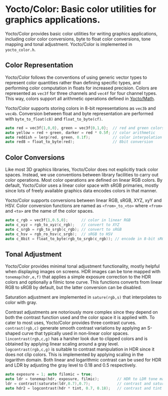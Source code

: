 # Yocto/Color: Basic color utilities for graphics applications.

Yocto/Color provides basic color utilities for writing graphics applications,
including color color conversions, byte to float color conversions,
tone mapping and tonal adjustment.
Yocto/Color is implemented in `yocto_color.h`.

## Color Representation

Yocto/Color follows the conventions of using generic vector types
to represent color quantities rather than defining specific types,
and performing color computation in floats for increased precision.
Colors are represented as `vec3f` for three channels and `vec4f`
for four channel types. This way, colors support all arithmetic operations
defined in [Yocto/Math](yocto_math.md).

Yocto/Color supports storing colors in 8-bit representations as `vec3b`
and `vec4b`. Conversion between float and byte representation are performed
with `byte_to_float(c8)` and `float_to_byte(cf)`.

```cpp
auto red = vec3f{1,0,0}, green = vec3f{0,1,0};  // red and green colors
auto yellow = red + green, darker = red * 0.5f; // color arithmetic
auto reddish = lerp(red, green, 0.1f);          // color interpolation
auto red8 = float_to_byte(red);                 // 8bit conversion
```

## Color Conversions

Like most 3D graphics libraries, Yocto/Color does not explicitly track color spaces. Instead, we use conventions between library facilities to carry out
color operations. Most color operations are defined on linear RGB colors.
By default, Yocto/Color uses a linear color space with sRGB primaries, mostly
since lots of freely available graphics data encodes colors in that manner.

Yocto/Color supports conversions between linear RGB, sRGB, XYZ, xyY and HSV.
Color conversion functions are named as `<from>_to_<to>` where `<from>` and
`<to>` are the name of the color spaces.

```cpp
auto c_rgb = vec3f{1,0.5,0};      // color in linear RGB
auto c_xyz = rgb_to_xyz(c_rgb);   // convert to XYZ
auto c_srgb = rgb_to_srgb(c_rgb); // convert to sRGB
auto c_hsv = rgb_ro_hsv(c_srgb);  // sRGB to HSV
auto c_8bit = float_to_byte(rgb_to_srgb(c_rgb)); // encode in 8-bit sRGB
```

## Tonal Adjustment

Yocto/Color provides minimal tonal adjustment functionality, mostly helpful
when displaying images on screens. HDR images can be tone mapped with
`tonemap(hdr,e,f)` that applies a simple exposure correction to the HDR colors
and optionally a filmic tone curve. This functions converts from linear
RGB to sRGB by default, but the latter conversion can be disabled.

Saturation adjustment are implemented in `sature(rgb,s)` that interpolates
to color with gray.

Contrast adjustments are notoriously more complex since they depend on
both the contrast function used and the color space it is applied with. To
cater to most uses, Yocto/Color provides three contrast curves.
`contrast(rgb,c)` generate smooth contrast variations by applying an S-shaped
curve that typically used in non-linear color spaces.
`lincontrast(rgb,c,g)` has a harsher look due to clipped colors and is obtained
by applying linear scaling around a gray level.
`logcontrast(rgb,c,g)` is suitable to contrast manipulation in HDR since it
does not clip colors. This is implemented by applying scaling in the
logarithm domain. Both linear and logarithmic contrast can be used for HDR and
LDR by adjusting the gray level to 0.18 and 0.5 respectively.

```cpp
auto exposure = 1; auto filomic = true;
auto ldr = tonemap(hdr, exposure, filmic);        // HDR to LDR tone mapping
ldr = contrast(saturate(ldr,0.7),0.7);            // contrast and saturation
auto hdr2 = logcontrast(hdr * tint, 0.7, 0.18);   // contrast and tint in HDR
```
